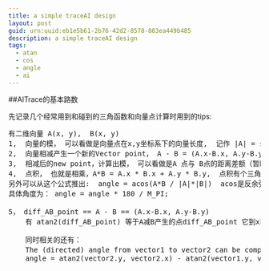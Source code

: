 ```yaml
---
title: a simple traceAI design
layout: post
guid: urn:uuid:eb1e5b61-2b76-42d2-8578-803ea449b485
description: a simple traceAI design
tags:
  - atan
  - cos
  - angle
  - ai
---
```


##AITrace的基本路数  

先记录几个经常用到和碰到的三角函数和向量点计算时用到的tips:  

<pre>
有二维向量 A(x, y),  B(x, y)
1,  向量的模， 可以看做是向量点在x,y坐标系下的向量长度,  记作 |A| = sqrt(A.x*A.x + A.y*A.y);
2,  向量相减产生一个新的Vector point， A - B = (A.x-B.x, A.y-B.y), 一个新的Vec point;
3,  相减后的new point，计算出模， 可以看做是A 点与 B点的距离差额（暂时理解如此）;
4,  点积， 也就是相乘，A*B = A.x * B.x + A.y * B.y,  点积有个三角函数相关的公式是:  A*B = |A|*|B|*cos(angle) ， 点积如果大于0， 向量间的夹角是一个锐角， =0是垂直的， <0则是钝角，  
另外可以从这个公式推出:  angle = acos(A*B / |A|*|B|)  acos是反余弦；acos返回的是弧度值， 
具体角度为： angle = angle * 180 / M_PI; 

5， diff_AB_point == A - B == (A.x-B.x, A.y-B.y)  
    有 atan2(diff_AB_point) 等于A减B产生的点diff_AB_point 它到x轴的弧度， 
    
    同时相关的还有：  
    The (directed) angle from vector1 to vector2 can be computed as：
    angle = atan2(vector2.y, vector2.x) - atan2(vector1.y, vector1.x);

</pre>
